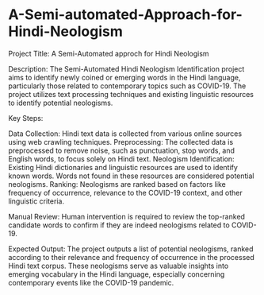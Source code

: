 # A-Semi-automated-Approach-for-Hindi-Neologism
Project Title: A Semi-Automated approch for Hindi Neologism

Description: The Semi-Automated Hindi Neologism Identification project aims to identify newly coined or emerging words in the Hindi language, particularly those related to contemporary topics such as COVID-19. The project utilizes text processing techniques and existing linguistic resources to identify potential neologisms.

Key Steps:

Data Collection: Hindi text data is collected from various online sources using web crawling techniques. Preprocessing: The collected data is preprocessed to remove noise, such as punctuation, stop words, and English words, to focus solely on Hindi text. Neologism Identification: Existing Hindi dictionaries and linguistic resources are used to identify known words. Words not found in these resources are considered potential neologisms.
Ranking: Neologisms are ranked based on factors like frequency of occurrence, relevance to the COVID-19 context, and other linguistic criteria.

Manual Review: Human intervention is required to review the top-ranked candidate words to confirm if they are indeed neologisms related to COVID-19.

Expected Output: The project outputs a list of potential neologisms, ranked according to their relevance and frequency of occurrence in the processed Hindi text corpus. These neologisms serve as valuable insights into emerging vocabulary in the Hindi language, especially concerning contemporary events like the COVID-19 pandemic.
